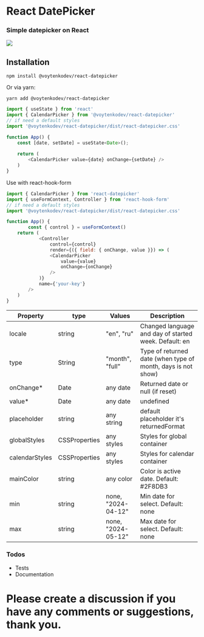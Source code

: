 # React DatePicker

### Simple datepicker on React

![](https://i.ibb.co/wLKhJRC/tg-image-2248843087.jpg)


## Installation
```
npm install @voytenkodev/react-datepicker
```
Or via yarn:

```
yarn add @voytenkodev/react-datepicker
```

```js
import { useState } from 'react'
import { CalendarPicker } from '@voytenkodev/react-datepicker'
// if need a default styles
import '@voytenkodev/react-datepicker/dist/react-datepicker.css'

function App() {
	const [date, setDate] = useState<Date>();
	
	return (
		<CalendarPicker value={date} onChange={setDate} />
	)
}
```

Use with react-hook-form
```js
import { CalendarPicker } from 'react-datepicker'
import { useFormContext, Controller } from 'react-hook-form'
// if need a default styles
import '@voytenkodev/react-datepicker/dist/react-datepicker.css'

function App() {
        const { control } = useFormContext()
	return (
            <Controller
                control={control}
                render={({ field: { onChange, value }}) => (
                <CalendarPicker
                    value={value}
                    onChange={onChange}
                />
            )}
            name={'your-key'}
        />
	)
}
```

Property                | type          | Values             | Description                                              
------------------------|---------------|--------------------|----------------------------------------------------------
locale                  | string        | "en", "ru"         | Changed language and day of started week. Default: en    
type                    | String        | "month", "full"    | Type of returned date (when type of month, days is not show) 
onChange*               | Date          | any date           | Returned date or null (if reset)                   
value*                  | Date          | any date           | undefined               | Show date or placeholder                                 
placeholder             | string        | any string         | default placeholder it's returnedFormat                  
globalStyles            | CSSProperties | any styles         | Styles for global container                              
calendarStyles          | CSSProperties | any styles         | Styles for calendar container                            
mainColor               | string        | any color          | Color is active date. Default: #2F8DB3                   
min                     | string        | none, "2024-04-12" | Min date for select. Default: none                       
max                     | string        | none, "2024-05-12" | Max date for select. Default: none                       

### Todos

- Tests
- Documentation


# Please create a discussion if you have any comments or suggestions, thank you.

